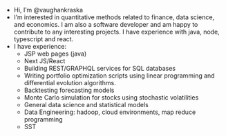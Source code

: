 - Hi, I’m @vaughankraska
- I’m interested in quantitative methods related to finance, data science, and economics. I am also a software developer and am happy to contribute to any interesting projects. I have experience with java, node, typescript and react.
- I have experience:
  - JSP web pages (java)
  - Next JS/React
  - Building REST/GRAPHQL services for SQL databases
  - Writing portfolio optimization scripts using linear programming and differential evolution algorithms.
  - Backtesting forecasting models
  - Monte Carlo simulation for stocks using stochastic volatilities
  - General data science and statistical models
  - Data Engineering: hadoop, cloud environments, map reduce programming
  - SST

<!---
vaughankraska/vaughankraska is a ✨ special ✨ repository because its `README.md` (this file) appears on your GitHub profile.
You can click the Preview link to take a look at your changes.
--->
